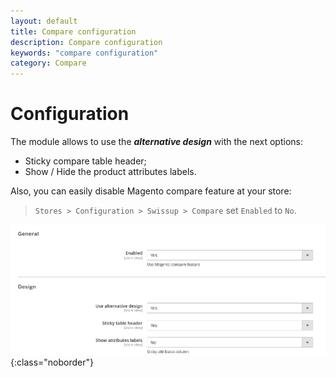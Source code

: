 ```yaml
---
layout: default
title: Compare configuration
description: Compare configuration
keywords: "compare configuration"
category: Compare
---
```


# Configuration

The module allows to use the ***alternative design*** with the next options:
   - Sticky compare table header;
   - Show / Hide the product attributes labels.

Also, you can easily disable Magento compare feature at your store:
> `Stores > Configuration > Swissup > Compare` set `Enabled` to `No`.

   ![Options](/images/m2/compare/configuration.png){:class="noborder"}
